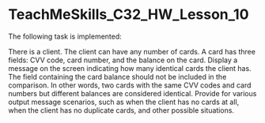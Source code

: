 # TeachMeSkills_C32_HW_Lesson_10
The following task is implemented: 

There is a client.
The client can have any number of cards.
A card has three fields: CVV code, card number, and the balance on the card.
Display a message on the screen indicating how many identical cards the client has.
The field containing the card balance should not be included in the comparison.
In other words, two cards with the same CVV codes and card numbers but different balances are considered identical.
Provide for various output message scenarios, such as when the client has no cards at all, when the client has no duplicate cards, and other possible situations.
